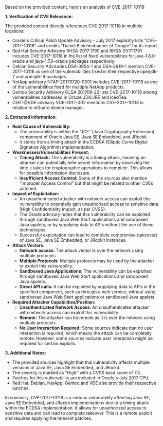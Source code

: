 Based on the provided content, here's an analysis of CVE-2017-10118:

**1. Verification of CVE Relevance:**

The provided content directly references CVE-2017-10118 in multiple locations:

*   Oracle's Critical Patch Update Advisory - July 2017 explicitly lists "CVE-2017-10118" and credits "Daniel Bleichenbacher of Google" for its report.
*   Red Hat Security Advisory RHSA-2017:1790 and RHSA-2017:1791 includes CVE-2017-10118 in the list of fixed vulnerabilities for java-1.8.0-oracle and java-1.7.0-oracle packages respectively.
*   Debian Security Advisories DSA-3954-1 and DSA-3919-1 mention CVE-2017-10118 as one of the vulnerabilities fixed in their respective openjdk-7 and openjdk-8 packages.
*   NetApp advisory NTAP-20170720-0001 includes CVE-2017-10118 as one of the vulnerabilities fixed for multiple NetApp products.
*   Gentoo Security Advisory GLSA 201709-22 lists CVE-2017-10118 among vulnerabilities addressed in Oracle JDK/JRE and IcedTea.
*   CERT@VDE advisory VDE-2017-002 mentions CVE-2017-10118 in relation to mGuard device manager.

**2. Extracted Information:**

*   **Root Cause of Vulnerability:**
    *   The vulnerability is within the "JCE" (Java Cryptography Extension) component of Oracle Java SE, Java SE Embedded, and JRockit.
    *   It stems from a timing attack in the ECDSA (Elliptic Curve Digital Signature Algorithm) implementation.
*   **Weaknesses/Vulnerabilities Present:**
    *   **Timing Attack:** The vulnerability is a timing attack, meaning an attacker can potentially infer secret information by observing the time it takes for cryptographic operations to complete. This allows for possible information disclosure.
    *   **Insufficient Access Control:** Some of the sources also mention "Improper Access Control" but that might be related to other CVEs patched.
*   **Impact of Exploitation:**
    *   An unauthenticated attacker with network access can exploit this vulnerability to potentially gain unauthorized access to sensitive data (High Confidentiality impact, as per CVSS).
    *   The Oracle advisory notes that this vulnerability can be exploited through sandboxed Java Web Start applications and sandboxed Java applets, or by supplying data to APIs without the use of these technologies.
    *   Successful exploitation can lead to complete compromise (takeover) of Java SE, Java SE Embedded, or JRockit instances.
*   **Attack Vectors:**
    *   **Network access:** The attack vector is over the network using multiple protocols.
    *   **Multiple Protocols:** Multiple protocols may be used by the attacker to exploit this vulnerability.
    *   **Sandboxed Java Applications:**  The vulnerability can be exploited through sandboxed Java Web Start applications and sandboxed Java applets.
    *   **Direct API calls:** It can be exploited by supplying data to APIs in the specified component, such as through a web service, without using sandboxed Java Web Start applications or sandboxed Java applets.
*   **Required Attacker Capabilities/Position:**
    *   **Unauthenticated Network Access:** An unauthenticated attacker with network access can exploit this vulnerability
    *   **Remote:** The attacker can be remote as it is over the network using multiple protocols.
    *   **No User Interaction Required:** Some sources indicate that no user interaction is required, which means the attack can be completely remote. However, some sources indicate user interaction might be required for certain exploits.

**3. Additional Notes:**

*   The provided sources highlight that this vulnerability affects multiple versions of Java SE, Java SE Embedded, and JRockit.
*   The severity is marked as "High" with a CVSS base score of 7.5.
*   Patches for this vulnerability are included in Oracle's July 2017 CPU.
*   Red Hat, Debian, NetApp, Gentoo and VDE also provide their respective patches.

In summary, CVE-2017-10118 is a serious vulnerability affecting Java SE, Java SE Embedded, and JRockit implementations due to a timing attack within the ECDSA implementation. It allows for unauthorized access to sensitive data and can lead to complete takeover. This is a remote exploit and requires applying the relevant patches.